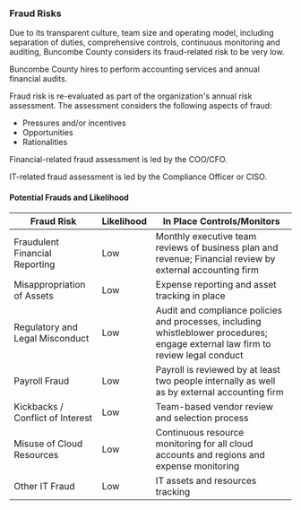 ### Fraud Risks

Due to its transparent culture, team size and operating model, including
separation of duties, comprehensive controls, continuous monitoring and auditing,
Buncombe County considers its fraud-related risk to be very low.

Buncombe County hires  to perform accounting services and
annual financial audits.

Fraud risk is re-evaluated as part of the organization's annual risk assessment.
The assessment considers the following aspects of fraud:

- Pressures and/or incentives
- Opportunities
- Rationalities

Financial-related fraud assessment is led by the COO/CFO.

IT-related fraud assessment is led by the Compliance Officer or CISO.

#### Potential Frauds and Likelihood

Fraud Risk                       | Likelihood | In Place Controls/Monitors
----------                       | ---------- | --------------------------
Fraudulent Financial Reporting   | Low        | Monthly executive team reviews of business plan and revenue; Financial review by external accounting firm
Misappropriation of Assets       | Low        | Expense reporting and asset tracking in place
Regulatory and Legal Misconduct  | Low        | Audit and compliance policies and processes, including whistleblower procedures; engage external law firm to review legal conduct
Payroll Fraud                    | Low        | Payroll is reviewed by at least two people internally as well as by external accounting firm
Kickbacks / Conflict of Interest | Low        | Team-based vendor review and selection process
Misuse of Cloud Resources        | Low        | Continuous resource monitoring for all cloud accounts and regions and expense monitoring
Other IT Fraud                   | Low        | IT assets and resources tracking
